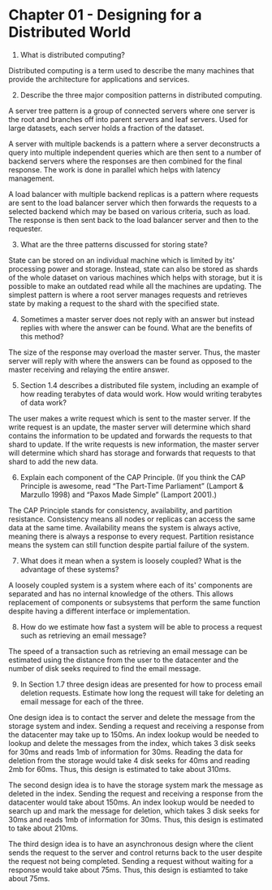 # Chapter 01 - Designing for a Distributed World

1. What is distributed computing?

Distributed computing is a term used to describe the many machines that provide the architecture for applications and services.

2. Describe the three major composition patterns in distributed computing.

A server tree pattern is a group of connected servers where one server is the root and branches off into parent servers and leaf servers. Used for large datasets, each server holds a fraction of the dataset. 

A server with multiple backends is a pattern where a server deconstructs a query into multiple independent queries which are then sent to a number of backend servers where the responses are then combined for the final response. The work is done in parallel which helps with latency management.

A load balancer with multiple backend replicas is a pattern where requests are sent to the load balancer server which then forwards the requests to a selected backend which may be based on various criteria, such as load. The response is then sent back to the load balancer server and then to the requester. 

3. What are the three patterns discussed for storing state?

State can be stored on an individual machine which is limited by its' processing power and storage. Instead, state can also be stored as shards of the whole dataset on various machines which helps with storage, but it is possible to make an outdated read while all the machines are updating. The simplest pattern is where a root server manages requests and retrieves state by making a request to the shard with the specified state. 

4. Sometimes a master server does not reply with an answer but instead replies with where the answer can be found. What are the benefits of this method?

The size of the response may overload the master server. Thus, the master server will reply with where the answers can be found as opposed to the master receiving and relaying the entire answer.

5. Section 1.4 describes a distributed file system, including an example of how reading terabytes of data would work. How would writing terabytes of data work?

The user makes a write request which is sent to the master server. If the write request is an update, the master server will determine which shard contains the information to be updated and forwards the requests to that shard to update. If the write requests is new information, the master server will determine which shard has storage and forwards that requests to that shard to add the new data.

6. Explain each component of the CAP Principle. (If you think the CAP Principle is awesome, read “The Part-Time Parliament” (Lamport & Marzullo 1998) and “Paxos Made Simple” (Lamport 2001).)

The CAP Principle stands for consistency, availability, and partition resistance. Consistency means all nodes or replicas can access the same data at the same time. Availability means the system is always active, meaning there is always a response to every request. Partition resistance means the system can still function despite partial failure of the system. 

7. What does it mean when a system is loosely coupled? What is the advantage of these systems?

A loosely coupled system is a system where each of its' components are separated and has no internal knowledge of the others. This allows replacement of components or subsystems that perform the same function despite having a different interface or implementation. 

8. How do we estimate how fast a system will be able to process a request such as retrieving an email message?

The speed of a transaction such as retrieving an email message can be estimated using the distance from the user to the datacenter and the number of disk seeks required to find the email message.

9. In Section 1.7 three design ideas are presented for how to process email deletion requests. Estimate how long the request will take for deleting an email message for each of the three.

One design idea is to contact the server and delete the message from the storage system and index. Sending a request and receiving a response from the datacenter may take up to 150ms. An index lookup would be needed to lookup and delete the messages from the index, which takes 3 disk seeks for 30ms and reads 1mb of information for 30ms. Reading the data for deletion from the storage would take 4 disk seeks for 40ms and reading 2mb for 60ms. Thus, this design is estimated to take about 310ms. 

The second design idea is to have the storage system mark the message as deleted in the index. Sending the request and receiving a response from the datacenter would take about 150ms. An index lookup would be needed to search up and mark the message for deletion, which takes 3 disk seeks for 30ms and reads 1mb of information for 30ms. Thus, this design is estimated to take about 210ms. 

The third design idea is to have an asynchronous design where the client sends the request to the server and control returns back to the user despite the request not being completed. Sending a request without waiting for a response would take about 75ms. Thus, this design is estiamted to take about 75ms. 
